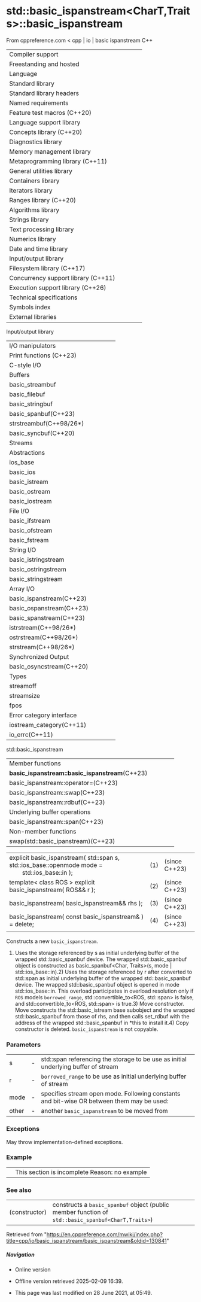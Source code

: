 # std::basic_ispanstream<CharT,Traits>::basic_ispanstream

From cppreference.com
< cpp‎ | io‎ | basic ispanstream
C++

|  |  |  |  |  |
| --- | --- | --- | --- | --- |
| Compiler support | | | | |
| Freestanding and hosted | | | | |
| Language | | | | |
| Standard library | | | | |
| Standard library headers | | | | |
| Named requirements | | | | |
| Feature test macros (C++20) | | | | |
| Language support library | | | | |
| Concepts library (C++20) | | | | |
| Diagnostics library | | | | |
| Memory management library | | | | |
| Metaprogramming library (C++11) | | | | |
| General utilities library | | | | |
| Containers library | | | | |
| Iterators library | | | | |
| Ranges library (C++20) | | | | |
| Algorithms library | | | | |
| Strings library | | | | |
| Text processing library | | | | |
| Numerics library | | | | |
| Date and time library | | | | |
| Input/output library | | | | |
| Filesystem library (C++17) | | | | |
| Concurrency support library (C++11) | | | | |
| Execution support library (C++26) | | | | |
| Technical specifications | | | | |
| Symbols index | | | | |
| External libraries | | | | |

Input/output library

|  |  |  |  |  |
| --- | --- | --- | --- | --- |
| I/O manipulators | | | | |
| Print functions (C++23) | | | | |
| C-style I/O | | | | |
| Buffers | | | | |
| basic_streambuf | | | | |
| basic_filebuf | | | | |
| basic_stringbuf | | | | |
| basic_spanbuf(C++23) | | | | |
| strstreambuf(C++98/26\*) | | | | |
| basic_syncbuf(C++20) | | | | |
| Streams | | | | |
| Abstractions | | | | |
| ios_base | | | | |
| basic_ios | | | | |
| basic_istream | | | | |
| basic_ostream | | | | |
| basic_iostream | | | | |
| File I/O | | | | |
| basic_ifstream | | | | |
| basic_ofstream | | | | |
| basic_fstream | | | | |
| String I/O | | | | |
| basic_istringstream | | | | |
| basic_ostringstream | | | | |
| basic_stringstream | | | | |
| Array I/O | | | | |
| basic_ispanstream(C++23) | | | | |
| basic_ospanstream(C++23) | | | | |
| basic_spanstream(C++23) | | | | |
| istrstream(C++98/26\*) | | | | |
| ostrstream(C++98/26\*) | | | | |
| strstream(C++98/26\*) | | | | |
| Synchronized Output | | | | |
| basic_osyncstream(C++20) | | | | |
| Types | | | | |
| streamoff | | | | |
| streamsize | | | | |
| fpos | | | | |
| Error category interface | | | | |
| iostream_category(C++11) | | | | |
| io_errc(C++11) | | | | |

std::basic_ispanstream

|  |  |  |  |  |
| --- | --- | --- | --- | --- |
| Member functions | | | | |
| ****basic_ispanstream::basic_ispanstream****(C++23) | | | | |
| basic_ispanstream::operator=(C++23) | | | | |
| basic_ispanstream::swap(C++23) | | | | |
| basic_ispanstream::rdbuf(C++23) | | | | |
| Underlying buffer operations | | | | |
| basic_ispanstream::span(C++23) | | | | |
| Non-member functions | | | | |
| swap(std::basic_ipanstream)(C++23) | | | | |

|  |  |  |
| --- | --- | --- |
| explicit basic_ispanstream( std::span<CharT> s, std::ios_base::openmode mode =                                  std::ios_base::in ); | (1) | (since C++23) |
| template< class ROS >  explicit basic_ispanstream( ROS&& r ); | (2) | (since C++23) |
| basic_ispanstream( basic_ispanstream&& rhs ); | (3) | (since C++23) |
| basic_ispanstream( const basic_ispanstream& ) = delete; | (4) | (since C++23) |
|  |  |  |

Constructs a new `basic_ispanstream`.

1) Uses the storage referenced by s as initial underlying buffer of the wrapped std::basic_spanbuf device. The wrapped std::basic_spanbuf object is constructed as basic_spanbuf<Char, Traits>(s, mode | std::ios_base::in).2) Uses the storage referenced by r after converted to std::span<const CharT> as initial underlying buffer of the wrapped std::basic_spanbuf device. The wrapped std::basic_spanbuf object is opened in mode std::ios_base::in. This overload participates in overload resolution only if `ROS` models `borrowed_range`, std::convertible_to<ROS, std::span<CharT>> is false, and std::convertible_to<ROS, std::span<const CharT>> is true.3) Move constructor. Move constructs the std::basic_istream base subobject and the wrapped std::basic_spanbuf from those of rhs, and then calls set_rdbuf with the address of the wrapped std::basic_spanbuf in \*this to install it.4) Copy constructor is deleted. `basic_ispanstream` is not copyable.

### Parameters

|  |  |  |
| --- | --- | --- |
| s | - | std::span referencing the storage to be use as initial underlying buffer of stream |
| r | - | `borrowed_range` to be use as initial underlying buffer of stream |
| mode | - | specifies stream open mode. Following constants and bit-wise OR between them may be used:  |  |  | | --- | --- | | Constant | Explanation | | app | seek to the end of stream before each write | | binary | open in binary mode | | in | open for reading | | out | open for writing | | trunc | discard the contents of the stream when opening | | ate | seek to the end of stream immediately after open | | noreplace (C++23) | open in exclusive mode | |
| other | - | another `basic_ispanstream` to be moved from |

### Exceptions

May throw implementation-defined exceptions.

### Example

|  |  |
| --- | --- |
|  | This section is incomplete Reason: no example |

### See also

|  |  |
| --- | --- |
| (constructor) | constructs a `basic_spanbuf` object   (public member function of `std::basic_spanbuf<CharT,Traits>`) |

Retrieved from "<https://en.cppreference.com/mwiki/index.php?title=cpp/io/basic_ispanstream/basic_ispanstream&oldid=130841>"

##### Navigation

- Online version
- Offline version retrieved 2025-02-09 16:39.

- This page was last modified on 28 June 2021, at 05:49.